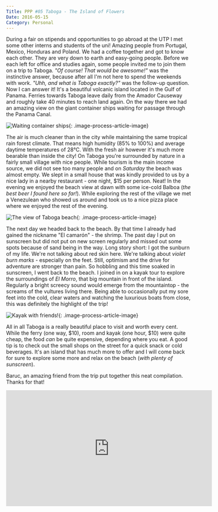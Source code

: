 ```yaml
---
Title: PPP #05 Taboga - The Island of Flowers
Date: 2016-05-15
Category: Personal
---
```


During a fair on stipends and opportunities to go abroad at the UTP I met some other interns and students of the uni! Amazing people from Portugal, Mexico, Honduras and Poland. We had a coffee together and got to know each other. They are very down to earth and easy-going people. Before we each left for office and studies again, some people invited me to join them on a trip to Taboga. *"Of course! That would be awesome!"* was the instinctive answer, because after all I'm not here to spend the weekends with work. *"Uhh, and what is Taboga exactly?"* was the follow-up question. Now I can answer it! It's a beautiful volcanic island located in the Gulf of Panama. Ferries towards Taboga leave daily from the Amador Causeway and roughly take 40 minutes to reach land again. On the way there we had an amazing view on the giant container ships waiting for passage through the Panama Canal.

![Waiting container ships]({static}/images/taboga-1.jpg){: .image-process-article-image}

The air is much cleaner than in the city while maintaining the same tropical rain forest climate. That means high humidity (85% to 100%) and average daytime temperatures of 28°C. With the fresh air however it's much more bearable than inside the city! On Taboga you're surrounded by nature in a fairly small village with nice people. While tourism is the main income source, we did not see too many people and on *Saturday* the beach was almost empty. We slept in a small house that was kindly provided to us by a nice lady in a nearby restaurant - one night, $15 per person. Neat! In the evening we enjoyed the beach view at dawn with some ice-cold Balboa (*the best beer I found here so far!*). While exploring the rest of the village we met a Venezulean who showed us around and took us to a nice pizza place where we enjoyed the rest of the evening.

![The view of Taboga beach]({static}/images/taboga-2.jpg){: .image-process-article-image}

The next day we headed back to the beach. By that time I already had gained the nickname "El camarón" - the shrimp. The past day I put on sunscreen but did not put on new screen regularly and missed out some spots because of sand being in the way. Long story short: I got the sunburn of my life. We're not talking about red skin here. We're talking about *violet burn marks* - especially on the feet. Still, optimism and the drive for adventure are stronger than pain. So hobbling and this time soaked in sunscreen, I went back to the beach. I joined in on a kayak tour to explore the surroundings of *El Morro*, that big mountain in front of the island. Regularly a bright screecy sound would emerge from the mountaintop - the screams of the vultures living there. Being able to occasionally put my sore feet into the cold, clear waters and watching the luxurious boats from close, this was definitely the highlight of the trip!

![Kayak with friends!]({static}/images/taboga-3.jpg){: .image-process-article-image}

All in all Taboga is a really beautiful place to visit and worth every cent. While the ferry (one way, $10), room and kayak (one hour, $10) were quite cheap, the food *can* be quite expensive, depending where you eat. A good tip is to check out the small shops on the street for a quick snack or cold beverages. It's an island that has much more to offer and I will come back for sure to explore some more and relax on the beach (*with plenty of sunscreen*).


Baruc, an amazing friend from the trip put together this neat compilation. Thanks for that!

<iframe width="560" height="315" src="https://www.youtube.com/embed/UlRwNBLgqxo" frameborder="0" allowfullscreen></iframe>
